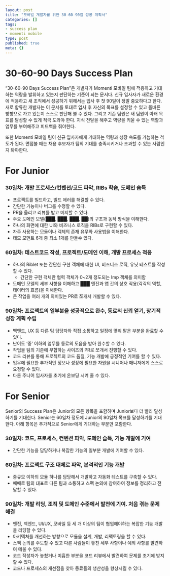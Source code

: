 ```yaml
---
layout: post
title: "모바일 개발자를 위한 30-60-90일 성공 계획서"
categories: []
tags:
- success plan
- momenti mobile
type: post
published: true
meta: {}
---
```


# 30-60-90 Days Success Plan

“30-60-90 Days Success Plan”은 개발자가 Momenti 모바일 팀에 적응하고 기대하는 역량을 발휘하고 있는지 판단하는 기준이 되는 문서다. 신규 입사자가 새로운 환경에 적응하고 새 조직에서 성공하기 위해서는 입사 후 첫 90일이 정말 중요하다고 한다. 새로 합류한 개발자는 이 문서를 토대로 입사 후 자신의 목표를 설정할 수 있고 올바른 방향으로 가고 있는지 스스로 판단해 볼 수 있다. 그리고 기존 팀원은 새 팀원이 아래 목표를 달성할 수 있게 적극 도와야 한다. 지식 전달을 해주고 역량을 키울 수 있는 역할과 업무를 부여해주고 피드백을 줘야한다.

또한 Momenti 모바일 팀이 신규 입사자에게 기대하는 역량과 성장 속도를 가늠하는 척도가 된다. 면접볼 때는 채용 후보자가 팀의 기대를 충족시키거나 초과할 수 있는 사람인지 봐야한다.

# For Junior

### 30일차: 개발 프로세스/컨벤션/코드 파악, RIBs 학습, 도메인 습득

- 프로젝트를 빌드하고, 빌드 에러를 해결할 수 있다.
- 간단한 기능이나 버그를 수정할 수 있다.
- PR을 올리고 리뷰를 받고 머지할 수 있다.
- 주요 도메인 모델(███, ███, ███, ██)의 구조과 동작 방식을 이해한다.
- 하나의 화면에 대한 UI와 비즈니스 로직을 RIBs로 구현할 수 있다.
- 자주 사용하는 모듈이나 객체의 존재 유무와 사용법을 이해한다.
- 데모 모먼트 6개 중 최소 1개를 만들수 있다.

### 60일차: 테스트코드 작성, 프로젝트/도메인 이해, 개발 프로세스 적응

- 하나의 Riblet 또는 간단한 구현 객체에 대한 UI, 비즈니스 로직, 유닛 테스트를 작성할 수 있다.
	- 간단한 구현 객체란 협력 객체가 0~2개 정도되는 Imp 객체를 의미함
- 도메인 모델의 세부 사항을 이해하고 ███ 엔진과 앱 간의 상호 작용(각각의 역할, 데이터의 흐름)을 이해한다.
- 큰 작업을 여러 개의 의미있는 PR로 쪼개서 개발할 수 있다.

### 90일차: 프로젝트의 일부분을 성공적으로 완수, 동료의 신뢰 얻기, 장기적 성장 계획 수립

- 백엔드, UX 등 다른 팀 담당자와 직접 소통하고 일정에 맞춰 맡은 부분을 완료할 수 있다.
- 난이도 ‘중’ 이하의 업무를 동료의 도움을 받아 완수할 수 있다.
- 작업을 팀의 기준에 부합하는 사이즈의 PR로 쪼개서 진행할 수 있다.
- 코드 리뷰를 통해 프로젝트의 코드 품질, 기능 개발에 긍정적인 기여를 할 수 있다.
- 업무에 필요한 추가적인 정보나 성장에 필요한 자원을 시니어나 매니저에게 스스로 요청할 수 있다.
- 다른 주니어 입사자를 초기에 온보딩 시켜 줄 수 있다.

# For Senior

Senior의 Success Plan은 Junior의 모든 항목을 포함하며 Junior보다 더 빨리 달성하기를 기대한다. Senior는 60일차 정도에 Junior의 90일차 목표를 달성하기를 기대한다. 아래 항목은 추가적으로 Senior에게 기대하는 부분만 포함한다.

### 30일차: 코드, 프로세스, 컨벤션 파악, 도메인 습득, 기능 개발에 기여

- 간단한 기능을 담당하거나 복잡한 기능의 일부분 개발에 기여할 수 있다.

### 60일차: 프로젝트 구조 대체로 파악, 본격적인 기능 개발

- 중규모 이하의 모듈 하나를 담당해서 개발하고 자동화 테스트를 구축할 수 있다.
- 때때로 팀의 대표로 다른 팀과 소통하고 스펙 논의에 참여하여 정보를 정리하고 전달할 수 있다.

### 90일차: 개발 리딩, 조직 및 도메인 수준에서 발전에 기여. 처음 겪는 문제 해결

- 엔진, 백엔드, UI/UX, 모바일 등 세 개 이상의 팀이 협업해야하는 복잡한 기능 개발을 리딩할 수 있다.
- 아키텍처를 개선하는 방향으로 모듈을 설계, 개발, 리팩토링을 할 수 있다.
- 스펙 논의를 주도할 수 있고 다른 사람들이 놓친 세부 사항이나 예외 사항를 발견하여 메울 수 있다.
- 코드 작성자가 놓쳤거나 미흡한 부분을 코드 리뷰에서 발견하여 문제를 조기에 방지할 수 있다.
- 코드나 프로세스의 개선점을 찾아 동료들의 생산성을 향상시킬 수 있다.



